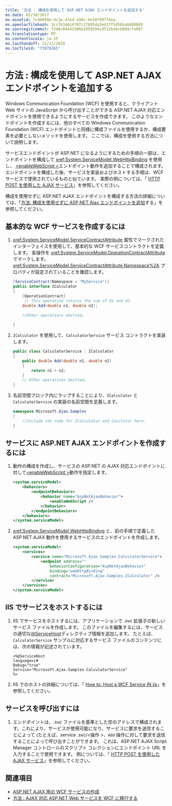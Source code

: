 ```yaml
---
title: '方法 : 構成を使用して ASP.NET AJAX エンドポイントを追加する'
ms.date: 03/30/2017
ms.assetid: 7cd0099e-dc3a-47e4-a38c-6e10f997f6ea
ms.openlocfilehash: 3ccfb34614707c17885da3ed37f545bbab808869
ms.sourcegitcommit: f348c84443380a1959294cdf12babcb804cfa987
ms.translationtype: MT
ms.contentlocale: ja-JP
ms.lasthandoff: 11/12/2019
ms.locfileid: "73978265"
---
```

# <a name="how-to-use-configuration-to-add-an-aspnet-ajax-endpoint"></a>方法 : 構成を使用して ASP.NET AJAX エンドポイントを追加する
Windows Communication Foundation (WCF) を使用すると、クライアント Web サイトの JavaScript から呼び出すことができる ASP.NET AJAX 対応エンドポイントを使用できるようにするサービスを作成できます。 このようなエンドポイントを作成するには、他のすべての Windows Communication Foundation (WCF) エンドポイントと同様に構成ファイルを使用するか、構成要素を必要としないメソッドを使用します。 ここでは、構成を使用する方法について説明します。  
  
 サービスエンドポイントが ASP.NET になるようにするための手順の一部は、エンドポイントを構成して <xref:System.ServiceModel.WebHttpBinding> を使用し、 [\<enableWebScript >](../../../../docs/framework/configure-apps/file-schema/wcf/enablewebscript.md)エンドポイント動作を追加することで構成されます。 エンドポイントを構成した後、サービスを実装およびホストする手順は、WCF サービスで使用されているものと似ています。 実際の例については、「 [HTTP POST を使用した AJAX サービス](../../../../docs/framework/wcf/samples/ajax-service-using-http-post.md)」を参照してください。  
  
 構成を使用せずに ASP.NET AJAX エンドポイントを構成する方法の詳細については、「[方法: 構成を使用せずに ASP.NET Ajax エンドポイントを追加](../../../../docs/framework/wcf/feature-details/how-to-add-an-aspnet-ajax-endpoint-without-using-configuration.md)する」を参照してください。  
  
## <a name="to-create-a-basic-wcf-service"></a>基本的な WCF サービスを作成するには  
  
1. <xref:System.ServiceModel.ServiceContractAttribute> 属性でマークされたインターフェイスを使用して、基本的な WCF サービスコントラクトを定義します。 各操作を <xref:System.ServiceModel.OperationContractAttribute> でマークします。 <xref:System.ServiceModel.ServiceContractAttribute.Namespace%2A> プロパティが設定されていることを確認します。  
  
    ```csharp
    [ServiceContract(Namespace = "MyService")]  
    public interface ICalculator  
    {  
        [OperationContract]  
         // This operation returns the sum of d1 and d2.  
        double Add(double n1, double n2);  
  
        //Other operations omitted…  
  
    }  
    ```  
  
2. `ICalculator` を使用して、`CalculatorService` サービス コントラクトを実装します。  
  
    ```csharp
    public class CalculatorService : ICalculator  
    {  
        public double Add(double n1, double n2)  
        {  
            return n1 + n2;  
        }
        // Other operations omitted…
    }
    ```  
  
3. 名前空間ブロック内にラップすることにより、`ICalculator` と `CalculatorService` の実装の名前空間を定義します。  
  
    ```csharp
    namespace Microsoft.Ajax.Samples
    {  
        //Include the code for ICalculator and Caculator here.  
    }  
    ```  
  
## <a name="to-create-an-aspnet-ajax-endpoint-for-the-service"></a>サービスに ASP.NET AJAX エンドポイントを作成するには  
  
1. 動作の構成を作成し、サービスの ASP.NET の AJAX 対応エンドポイントに対して[\<enableWebScript >](../../../../docs/framework/configure-apps/file-schema/wcf/enablewebscript.md)動作を指定します。  
  
    ```xml  
    <system.serviceModel>  
        <behaviors>  
            <endpointBehaviors>  
                <behavior name="AspNetAjaxBehavior">  
                    <enableWebScript />  
                </behavior>  
            </endpointBehaviors>  
        </behaviors>  
    </system.serviceModel>  
    ```  
  
2. <xref:System.ServiceModel.WebHttpBinding> と、前の手順で定義した ASP.NET AJAX 動作を使用するサービスのエンドポイントを作成します。  
  
    ```xml  
    <system.serviceModel>  
        <services>  
            <service name="Microsoft.Ajax.Samples.CalculatorService">  
                <endpoint address=""  
                    behaviorConfiguration="AspNetAjaxBehavior"   
                    binding="webHttpBinding"  
                    contract="Microsoft.Ajax.Samples.ICalculator" />  
            </service>  
        </services>  
    </system.serviceModel>   
    ```  
  
## <a name="to-host-the-service-in-iis"></a>IIS でサービスをホストするには  
  
1. IIS でサービスをホストするには、アプリケーションで .svc 拡張子の新しいサービス ファイルを作成します。 このファイルを編集するには、サービスの適切な[\@ServiceHost](../../../../docs/framework/configure-apps/file-schema/wcf-directive/servicehost.md)ディレクティブ情報を追加します。 たとえば、`CalculatorService` サンプルに対応するサービス ファイルのコンテンツには、次の情報が記述されています。  
  
    ```
    <%@ServiceHost   
    language=c#   
    Debug="true"   
    Service="Microsoft.Ajax.Samples.CalculatorService"  
    %>  
    ```  
  
2. IIS でのホストの詳細については、「 [How to: Host a WCF Service IN iis](../../../../docs/framework/wcf/feature-details/how-to-host-a-wcf-service-in-iis.md)」を参照してください。  
  
## <a name="to-call-the-service"></a>サービスを呼び出すには  
  
1. エンドポイントは、.svc ファイルを基準とした空のアドレスで構成されます。これにより、サービスが使用可能になり、サービスに要求を送信することによって (たとえば、service .svc/\<操作 >、`Add` 操作に対して要求を送信することによって呼び出すことができます。 これは、ASP.NET AJAX Script Manager コントロールのスクリプト コレクションにエンドポイント URL を入力することで使用できます。 例については、「 [HTTP POST を使用した AJAX サービス](../../../../docs/framework/wcf/samples/ajax-service-using-http-post.md)」を参照してください。  
  
## <a name="see-also"></a>関連項目

- [ASP.NET AJAX 用の WCF サービスの作成](../../../../docs/framework/wcf/feature-details/creating-wcf-services-for-aspnet-ajax.md)
- [方法 : AJAX 対応 ASP.NET Web サービスを WCF に移行する](../../../../docs/framework/wcf/feature-details/how-to-migrate-ajax-enabled-aspnet-web-services-to-wcf.md)
